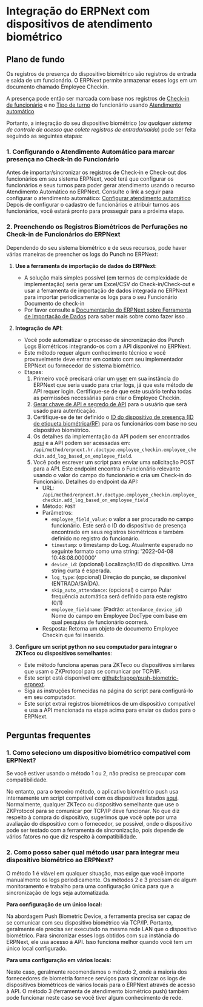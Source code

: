 # Integração do ERPNext com dispositivos de atendimento biométrico



## Plano de fundo


Os registros de presença do dispositivo biométrico são registros de entrada e saída de um funcionário. O ERPNext permite armazenar esses logs em um documento chamado Employee Checkin.


A presença pode então ser marcada com base nos registros de [Check-in de funcionário](/docs/pt/human-resources/employee_checkin) e no [Tipo de turno](/docs/pt/human-resources/shift_type) do funcionário usando [Atendimento automático](/docs/pt/human-resources/auto-attendance )


Portanto, a integração do seu dispositivo biométrico (*ou qualquer sistema de controle de acesso que colete registros de entrada/saída*) pode ser feita seguindo as seguintes etapas:


### 1. Configurando o Atendimento Automático para marcar presença no Check-in do Funcionário


Antes de importar/sincronizar os registros de Check-in e Check-out dos funcionários em seu sistema ERPNext, você terá que configurar os funcionários e seus turnos para poder gerar atendimento usando o recurso Atendimento Automático no ERPNext.
Consulte o link a seguir para configurar o atendimento automático: [Configurar atendimento automático](/docs/pt/human-resources/auto-attendance)
Depois de configurar o cadastro de funcionários e atribuir turnos aos funcionários, você estará pronto para prosseguir para a próxima etapa.


### 2. Preenchendo os Registros Biométricos de Perfurações no Check-in de Funcionários do ERPNext


Dependendo do seu sistema biométrico e de seus recursos, pode haver várias maneiras de preencher os logs do Punch no ERPNext:


1. **Use a ferramenta de importação de dados do ERPNext**:


	* A solução mais simples possível (em termos de complexidade de implementação) seria gerar um Excel/CSV do Check-in/Check-out e usar a ferramenta de importação de dados integrada no ERPNext para importar periodicamente os logs para o seu Funcionário Documento de check-in
	* Por favor consulte a [Documentação do ERPNext sobre Ferramenta de Importação de Dados](/docs/pt/setting-up/data/data-import) para saber mais sobre como fazer isso .
2. **Integração de API**:


	* Você pode automatizar o processo de sincronização dos Punch Logs Biométricos integrando-os com a API disponível no ERPNext.
	* Este método requer algum conhecimento técnico e você provavelmente deve entrar em contato com seu implementador ERPNext ou fornecedor de sistema biométrico.
	* Etapas:
		1. Primeiro você precisará criar um [user](/docs/pt/setting-up/users-and-permissions/adding-users#1-how-to-create-a-new-user) em sua instância do ERPNext que seria usado para criar logs, já que este método de API requer login. Certifique-se de que este usuário tenha todas as permissões necessárias para criar o Employee Checkin.
		2. [Gerar chave de API e segredo de API](/docs/pt/setting-up/users-and-permissions/adding-users#210-api-access) para o usuário que será usado para autenticação.
		3. Certifique-se de ter definido o  [ID do dispositivo de presença (ID de etiqueta biométrica/RF)](/docs/pt/human-resources/auto-attendance#3-setup-attendance-device-id-field-in-employee) para os funcionários com base no seu dispositivo biométrico.
		4. Os detalhes da implementação da API podem ser encontrados [aqui](https://github.com/frappe/erpnext/blob/develop/erpnext/hr/doctype/employee_checkin/employee_checkin.py#L49-L78) e a API podem ser acessadas em: `/api/method/erpnext.hr.doctype.employee_checkin.employee_checkin.add_log_based_on_employee_field`.
		5. Você pode escrever um script para enviar uma solicitação POST para a API. Este endpoint encontra o Funcionário relevante usando o valor do campo do funcionário e cria um Check-in do Funcionário. Detalhes do endpoint da API:
			+ URL: `/api/method/erpnext.hr.doctype.employee_checkin.employee_checkin.add_log_based_on_employee_field`
			+ Método: `POST`
			+ Parâmetros:
				- `employee_field_value`: o valor a ser procurado no campo funcionário. Este será o ID do dispositivo de presença encontrado em seus registros biométricos e também definido no registro do funcionário.
				- `timestamp`: o timestamp do Log. Atualmente esperado no seguinte formato como uma string: '2022-04-08 10:48:08.000000'
				- `device_id`: (opcional) Localização/ID do dispositivo. Uma string curta é esperada.
				- `log_type`: (opcional) Direção do punção, se disponível (ENTRADA/SAÍDA).
				- `skip_auto_attendance`: (opcional) o campo Pular frequência automática será definido para este registro (0/1)
				- `employee_fieldname`: (Padrão: `attendance_device_id`) Nome do campo em Employee DocType com base em qual pesquisa de funcionário ocorrerá.
			+ Resposta: Retorna um objeto de documento Employee Checkin que foi inserido.
3. **Configure um script python no seu computador para integrar o ZKTeco ou dispositivos semelhantes**:


	* Este método funciona apenas para ZKTeco ou dispositivos similares que usam o ZKProtocol para se comunicar por TCP/IP.
	* Este script está disponível em: [github:frappe/push-biometric-erpnext](https://github.com/frappe/push-biometric-erpnext).
	* Siga as instruções fornecidas na página do script para configurá-lo em seu computador.
	* Este script extrai registros biométricos de um dispositivo compatível e usa a API mencionada na etapa acima para enviar os dados para o ERPNext.


## Perguntas frequentes


### 1. Como seleciono um dispositivo biométrico compatível com ERPNext?


Se você estiver usando o método 1 ou 2, não precisa se preocupar com compatibilidade. 


No entanto, para o terceiro método, o aplicativo biométrico push usa internamente um script compatível com os dispositivos listados [aqui](https://github.com/fananimi/pyzk#compatível-devices). Normalmente, qualquer ZKTeco ou dispositivo semelhante que use o ZKProtocol para se comunicar por TCP/IP deve funcionar. No que diz respeito à compra do dispositivo, sugerimos que você opte por uma avaliação do dispositivo com o fornecedor, se possível, onde o dispositivo pode ser testado com a ferramenta de sincronização, pois depende de vários fatores no que diz respeito à compatibilidade.


### 2. Como posso saber qual método usar para integrar meu dispositivo biométrico ao ERPNext?


O método 1 é viável em qualquer situação, mas exige que você importe manualmente os logs periodicamente. Os métodos 2 e 3 precisam de algum monitoramento e trabalho para uma configuração única para que a sincronização de logs seja automatizada.


**Para configuração de um único local:**


Na abordagem Push Biometric Device, a ferramenta precisa ser capaz de se comunicar com seu dispositivo biométrico via TCP/IP. Portanto, geralmente ele precisa ser executado na mesma rede LAN que o dispositivo biométrico. Para sincronizar esses logs obtidos com sua instância do ERPNext, ele usa acesso à API. Isso funciona melhor quando você tem um único local configurado.


**Para uma configuração em vários locais:**


Neste caso, geralmente recomendamos o método 2, onde a maioria dos fornecedores de biometria fornece serviços para sincronizar os logs de dispositivos biométricos de vários locais para o ERPNext através de acesso à API. O método 3 (ferramenta de atendimento biométrico push) também pode funcionar neste caso se você tiver algum conhecimento de rede.







